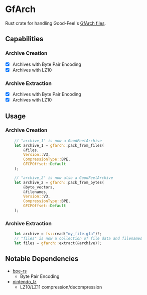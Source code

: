 # GfArch
Rust crate for handling Good-Feel's [GfArch files](https://swiftshine.github.io/doc/gfa.html).

## Capabilities
### Archive Creation
- [X] Archives with Byte Pair Encoding
- [X] Archives with LZ10

### Archive Extraction
- [X] Archives with Byte Pair Encoding
- [X] Archives with LZ10

## Usage
### Archive Creation
```rust
    // "archive_1" is now a GoodFeelArchive
    let archive_1 = gfarch::pack_from_files(
        &files,
        Version::V3,
        CompressionType::BPE,
        GFCPOffset::Default
    );

    // "archive_2" is now also a GoodFeelArchive
    let archive_2 = gfarch::pack_from_bytes(
        &byte_vectors,
        &filenames,
        Version::V3,
        CompressionType::BPE,
        GFCPOffset::Default
    );

```
### Archive Extraction
```rust
    let archive = fs::read("my_file.gfa")?;
    // "files" is now a collection of file data and filenames
    let files = gfarch::extract(&archive)?;
```


## Notable Dependencies
- [bpe-rs](https://crates.io/crates/bpe-rs/)
    - Byte Pair Encoding
- [nintendo_lz](https://crates.io/crates/nintendo-lz)
    - LZ10/LZ11 compression/decompression
